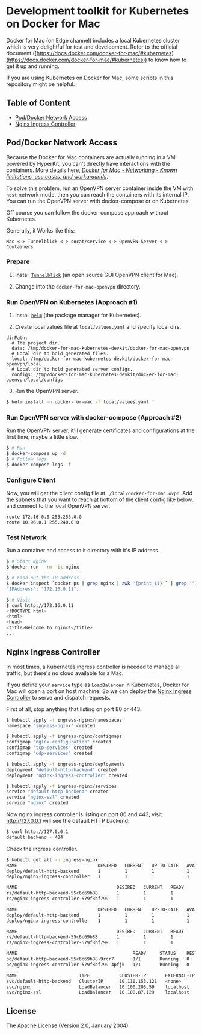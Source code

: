 # Development toolkit for Kubernetes on Docker for Mac

Docker for Mac (on Edge channel) includes a local Kubernetes cluster which is very delightful for test and development. Refer to the official document ([https://docs.docker.com/docker-for-mac/#kubernetes](https://docs.docker.com/docker-for-mac/#kubernetes)) to know how to get it up and running.

If you are using Kubernetes on Docker for Mac, some scripts in this repository might be helpful.

## Table of Content

- [Pod/Docker Network Access](#pod-docker-network-access)
- [Nginx Ingress Controller](#nginx-ingress-controller)

## <a name="pod-docker-network-access">Pod/Docker Network Access</a>

Because the Docker for Mac containers are actually running in a VM powered by
HyperKit, you can't directly have interactions with the containers. More details here, _[Docker for Mac - Networking - Known limitations, use cases, and workarounds](https://docs.docker.com/docker-for-mac/networking/#known-limitations-use-cases-and-workarounds)_.

To solve this problem, run an OpenVPN server container inside the VM with `host` network mode, then you can reach the containers with its internal IP. You can run the OpenVPN server with docker-compose or on Kubernetes.

Off course you can follow the docker-compose approach without Kubernetes.

Generally, it Works like this:

``` Text
Mac <-> Tunnelblick <-> socat/service <-> OpenVPN Server <-> Containers
```

### Prepare

1. Install [`Tunnelblick`](https://tunnelblick.net/downloads.html) (an open source GUI OpenVPN client for Mac).

2. Change into the `docker-for-mac-openvpn` directory.

### Run OpenVPN on Kubernetes (Approach #1)

1. Install [`helm`](http://helm.sh) (the package manager for Kubernetes).

2. Create local values file at `local/values.yaml` and specify local dirs.

``` Text
dirPath:
  # The project dir.
  data: /tmp/docker-for-mac-kubernetes-devkit/docker-for-mac-openvpn
  # Local dir to hold generated files.
  local: /tmp/docker-for-mac-kubernetes-devkit/docker-for-mac-openvpn/local
  # Local dir to hold generated server configs.
  configs: /tmp/docker-for-mac-kubernetes-devkit/docker-for-mac-openvpn/local/configs
```

3. Run the OpenVPN server.

``` Bash
$ helm install -n docker-for-mac -f local/values.yaml .
```

### Run OpenVPN server with docker-compose (Approach #2)

Run the OpenVPN server, it'll generate certificates and configurations at the first time, maybe a little slow.

``` Bash
$ # Run
$ docker-compose up -d
$ # Follow logs
$ docker-compose logs -f
```

### Configure Client

Now, you will get the client config file at `./local/docker-for-mac.ovpn`. Add the subnets that you want to reach at bottom of the client config like below, and connect to the local OpenVPN server.

``` Config
route 172.16.0.0 255.255.0.0
route 10.96.0.1 255.240.0.0
```

### Test Network

Run a container and access to it directory with it's IP address.

``` Bash
$ # Start Nginx
$ docker run --rm -it nginx

$ # Find out the IP address
$ docker inspect `docker ps | grep nginx | awk '{print $1}'` | grep '"IPAddress"'
"IPAddress": "172.16.0.11",

$ # Visit
$ curl http://172.16.0.11
<!DOCTYPE html>
<html>
<head>
<title>Welcome to nginx!</title>
...
```

## <a name="nginx-ingress-controller">Nginx Ingress Controller</a>

In most times, a Kubernetes ingress controller is needed to manage all traffic, but there's no cloud available for a Mac.

If you define your `service` type as `LoadBalancer` in Kubernetes, Docker for Mac will open a port on host machine. So we can deploy the [Nginx Ingress Controller](https://github.com/kubernetes/ingress-nginx) to serve and dispatch requests.

First of all, stop anything that listing on port 80 or 443.

``` Bash
$ kubectl apply -f ingress-nginx/namespaces
namespace "ingress-nginx" created

$ kubectl apply -f ingress-nginx/configmaps
configmap "nginx-configuration" created
configmap "tcp-services" created
configmap "udp-services" created

$ kubectl apply -f ingress-nginx/deployments
deployment "default-http-backend" created
deployment "nginx-ingress-controller" created

$ kubectl apply -f ingress-nginx/services
service "default-http-backend" created
service "nginx-ssl" created
service "nginx" created
```

Now nginx ingress controller is listing on port 80 and 443, visit http://127.0.0.1 will see the default HTTP backend.

``` Bash
$ curl http://127.0.0.1
default backend - 404
```

Check the ingress controller.

``` Bash
$ kubectl get all -n ingress-nginx
NAME                              DESIRED   CURRENT   UP-TO-DATE   AVAILABLE   AGE
deploy/default-http-backend       1         1         1            1           21m
deploy/nginx-ingress-controller   1         1         1            1           21m

NAME                                     DESIRED   CURRENT   READY     AGE
rs/default-http-backend-55c6c69b88       1         1         1         21m
rs/nginx-ingress-controller-579f8bf799   1         1         1         21m

NAME                              DESIRED   CURRENT   UP-TO-DATE   AVAILABLE   AGE
deploy/default-http-backend       1         1         1            1           21m
deploy/nginx-ingress-controller   1         1         1            1           21m

NAME                                     DESIRED   CURRENT   READY     AGE
rs/default-http-backend-55c6c69b88       1         1         1         21m
rs/nginx-ingress-controller-579f8bf799   1         1         1         21m

NAME                                           READY     STATUS    RESTARTS   AGE
po/default-http-backend-55c6c69b88-9rcr7       1/1       Running   0          21m
po/nginx-ingress-controller-579f8bf799-4pfjk   1/1       Running   0          21m

NAME                       TYPE           CLUSTER-IP       EXTERNAL-IP   PORT(S)         AGE
svc/default-http-backend   ClusterIP      10.110.153.121   <none>        80/TCP          21m
svc/nginx                  LoadBalancer   10.100.205.59    localhost     80:31764/TCP    21m
svc/nginx-ssl              LoadBalancer   10.108.87.129    localhost     443:30592/TCP   21m
```

## License

The Apache License (Version 2.0, January 2004).
